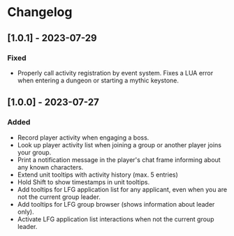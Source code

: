 # Changelog

## [1.0.1] - 2023-07-29

### Fixed

- Properly call activity registration by event system.
  Fixes a LUA error when entering a dungeon or starting a mythic keystone.

## [1.0.0] - 2023-07-27

### Added

- Record player activity when engaging a boss.
- Look up player activity list when joining a group or another player joins your group.
- Print a notification message in the player's chat frame informing about any known characters.
- Extend unit tooltips with activity history (max. 5 entries)
- Hold Shift to show timestamps in unit tooltips.
- Add tooltips for LFG application list for any applicant, even when you are not the current group leader.
- Add tooltips for LFG group browser (shows information about leader only).
- Activate LFG application list interactions when not the current group leader.

